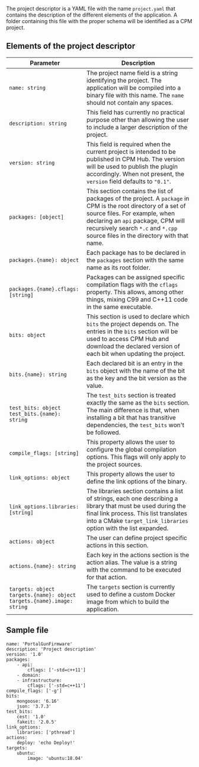 The project descriptor is a YAML file with the name `project.yaml` that contains the description of the different elements of the application. A folder containing this file with the proper schema will be identified as a CPM project.

## Elements of the project descriptor

| Parameter        | Description     |
| ---------------- | --------------- |
| `name: string`   | The project name field is a string identifying the project. The application will be compiled into a binary file with this name. The `name` should not contain any spaces. |
| `description: string`      | This field has currently no practical purpose other than allowing the user to include a larger description of the project. |
| `version: string` | This field is required when the current project is intended to be published in CPM Hub. The version will be used to publish the plugin accordingly. When not present, the `version` field defaults to `"0.1"`. |
| `packages: [object]` | This section contains the list of packages of the project. A `package` in CPM is the root directory of a set of source files. For example, when declaring an `api` package, CPM will recursively search `*.c` and `*.cpp` source files in the directory with that name. |
| `packages.{name}: object` | Each package has to be declared in the `packages` section with the same name as its root folder. |
| `packages.{name}.cflags: [string]` | Packages can be assigned specific compilation flags with the `cflags` property. This allows, among other things, mixing C99 and C++11 code in the same executable. |
| `bits: object` | This section is used to declare which `bits` the project depends on. The entries in the `bits` section will be used to access CPM Hub and download the declared version of each bit when updating the project. |
| `bits.{name}: string` | Each declared bit is an entry in the `bits` object with the name of the bit as the key and the bit version as the value. |
| `test_bits: object`<br>`test_bits.{name}: string` | The `test_bits` section is treated exactly the same as the `bits` section. The main difference is that, when installing a bit that has transitive dependencies, the `test_bits` won't be followed. |
| `compile_flags: [string]` | This property allows the user to configure the global compilation options. This flags will only apply to the project sources. |
| `link_options: object` | This property allows the user to define the link options of the binary. |
| `link_options.libraries: [string]` | The libraries section contains a list of strings, each one describing a library that must be used during the final link process. This list translates into a CMake `target_link_libraries` option with the list expanded. |
| `actions: object` | The user can define project specific actions in this section. |
| `actions.{name}: string` | Each key in the actions section is the action alias. The value is a string with the command to be executed for that action. |
| `targets: object`<br>`targets.{name}: object`<br>`targets.{name}.image: string` | The `targets` section is currently used to define a custom Docker image from which to build the application. |


## Sample file

<pre><code class="language-yaml">name: 'PortalGunFirmware'
description: 'Project description'
version: '1.0'
packages:
    - api:
        cflags: ['-std=c++11']
    - domain:
    - infrastructure:
        cflags: ['-std=c++11']
compile_flags: ['-g']
bits:
    mongoose: '6.16'
    json: '3.7.3'
test_bits:
    cest: '1.0'
    fakeit: '2.0.5'
link_options:
    libraries: ['pthread']
actions:
    deploy: 'echo Deploy!'
targets:
    ubuntu:
        image: 'ubuntu:18.04'
</code></pre>
